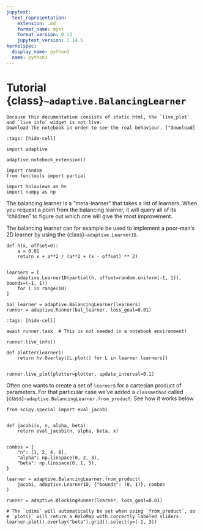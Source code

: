```yaml
---
jupytext:
  text_representation:
    extension: .md
    format_name: myst
    format_version: 0.13
    jupytext_version: 1.14.5
kernelspec:
  display_name: python3
  name: python3
---
```


# Tutorial {class}`~adaptive.BalancingLearner`

```{note}
Because this documentation consists of static html, the `live_plot` and `live_info` widget is not live.
Download the notebook in order to see the real behaviour. [^download]
```

```{code-cell} ipython3
:tags: [hide-cell]

import adaptive

adaptive.notebook_extension()

import random
from functools import partial

import holoviews as hv
import numpy as np
```

The balancing learner is a “meta-learner” that takes a list of learners.
When you request a point from the balancing learner, it will query all of its “children” to figure out which one will give the most improvement.

The balancing learner can for example be used to implement a poor-man’s 2D learner by using the {class}`~adaptive.Learner1D`.

```{code-cell} ipython3
def h(x, offset=0):
    a = 0.01
    return x + a**2 / (a**2 + (x - offset) ** 2)


learners = [
    adaptive.Learner1D(partial(h, offset=random.uniform(-1, 1)), bounds=(-1, 1))
    for i in range(10)
]

bal_learner = adaptive.BalancingLearner(learners)
runner = adaptive.Runner(bal_learner, loss_goal=0.01)
```

```{code-cell} ipython3
:tags: [hide-cell]

await runner.task  # This is not needed in a notebook environment!
```

```{code-cell} ipython3
runner.live_info()
```

```{code-cell} ipython3
def plotter(learner):
    return hv.Overlay([L.plot() for L in learner.learners])


runner.live_plot(plotter=plotter, update_interval=0.1)
```

Often one wants to create a set of `learner`s for a cartesian product of parameters.
For that particular case we’ve added a `classmethod` called {class}`~adaptive.BalancingLearner.from_product`.
See how it works below

```{code-cell} ipython3
from scipy.special import eval_jacobi


def jacobi(x, n, alpha, beta):
    return eval_jacobi(n, alpha, beta, x)


combos = {
    "n": [1, 2, 4, 8],
    "alpha": np.linspace(0, 2, 3),
    "beta": np.linspace(0, 1, 5),
}

learner = adaptive.BalancingLearner.from_product(
    jacobi, adaptive.Learner1D, {"bounds": (0, 1)}, combos
)

runner = adaptive.BlockingRunner(learner, loss_goal=0.01)

# The `cdims` will automatically be set when using `from_product`, so
# `plot()` will return a HoloMap with correctly labeled sliders.
learner.plot().overlay("beta").grid().select(y=(-1, 3))
```

[^download]: This notebook can be downloaded as **{nb-download}`tutorial.BalancingLearner.ipynb`** and {download}`tutorial.BalancingLearner.md`.
